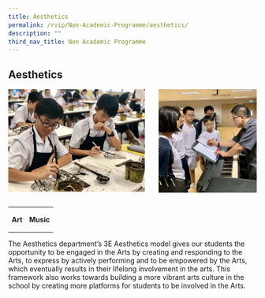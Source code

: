 ```yaml
---
title: Aesthetics
permalink: /rvip/Non-Academic-Programme/aesthetics/
description: ""
third_nav_title: Non Academic Programme
---
```

## Aesthetics

<img src="/images/Aesthetics Art.jpg" style="width:55%" align=left>
<img src="/images/Aesthetics Music.jpg" style="width:39.5%" align=right>
<br clear="left"><br>

<table>
	<tr>
		<td><b>Art</b></td>
		<td><b><p align="right">Music</p><b></td>
	</tr>
</table>
	
The Aesthetics department’s 3E Aesthetics model gives our students the opportunity to be engaged in the Arts by creating and responding to the Arts, to express by actively performing and to be empowered by the Arts, which eventually results in their lifelong involvement in the arts. This framework also works towards building a more vibrant arts culture in the school by creating more platforms for students to be involved in the Arts.